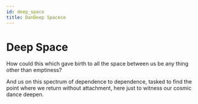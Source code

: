 ```yaml
---
id: deep_space
title: DanDeep Spacece
---
```


# Deep Space

How could this which gave birth
to all the space between us
be any thing other 
than emptiness?

And us on this spectrum of dependence
to dependence, tasked to find
the point where we return
without attachment, 
here just to witness our cosmic
dance deepen. 